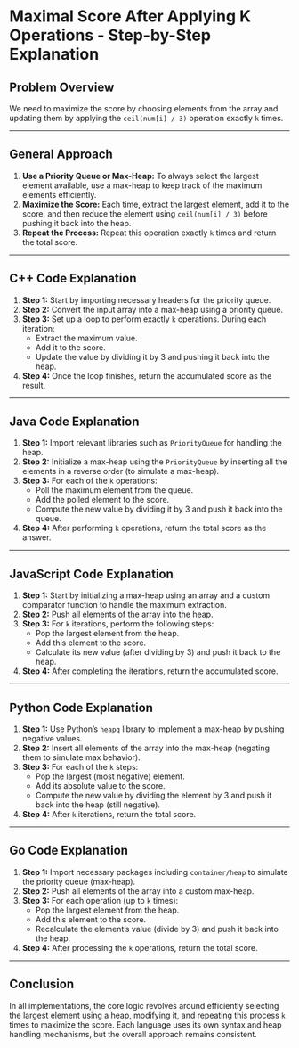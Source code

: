 # Maximal Score After Applying K Operations - Step-by-Step Explanation

## Problem Overview

We need to maximize the score by choosing elements from the array and updating them by applying the `ceil(num[i] / 3)` operation exactly `k` times.

---

## General Approach

1. **Use a Priority Queue or Max-Heap:** To always select the largest element available, use a max-heap to keep track of the maximum elements efficiently.
2. **Maximize the Score:** Each time, extract the largest element, add it to the score, and then reduce the element using `ceil(num[i] / 3)` before pushing it back into the heap.
3. **Repeat the Process:** Repeat this operation exactly `k` times and return the total score.

---

## C++ Code Explanation

1. **Step 1:** Start by importing necessary headers for the priority queue.
2. **Step 2:** Convert the input array into a max-heap using a priority queue.
3. **Step 3:** Set up a loop to perform exactly `k` operations. During each iteration:
   - Extract the maximum value.
   - Add it to the score.
   - Update the value by dividing it by 3 and pushing it back into the heap.
4. **Step 4:** Once the loop finishes, return the accumulated score as the result.

---

## Java Code Explanation

1. **Step 1:** Import relevant libraries such as `PriorityQueue` for handling the heap.
2. **Step 2:** Initialize a max-heap using the `PriorityQueue` by inserting all the elements in a reverse order (to simulate a max-heap).
3. **Step 3:** For each of the `k` operations:
   - Poll the maximum element from the queue.
   - Add the polled element to the score.
   - Compute the new value by dividing it by 3 and push it back into the queue.
4. **Step 4:** After performing `k` operations, return the total score as the answer.

---

## JavaScript Code Explanation

1. **Step 1:** Start by initializing a max-heap using an array and a custom comparator function to handle the maximum extraction.
2. **Step 2:** Push all elements of the array into the heap.
3. **Step 3:** For `k` iterations, perform the following steps:
   - Pop the largest element from the heap.
   - Add this element to the score.
   - Calculate its new value (after dividing by 3) and push it back to the heap.
4. **Step 4:** After completing the iterations, return the accumulated score.

---

## Python Code Explanation

1. **Step 1:** Use Python’s `heapq` library to implement a max-heap by pushing negative values.
2. **Step 2:** Insert all elements of the array into the max-heap (negating them to simulate max behavior).
3. **Step 3:** For each of the `k` steps:
   - Pop the largest (most negative) element.
   - Add its absolute value to the score.
   - Compute the new value by dividing the element by 3 and push it back into the heap (still negative).
4. **Step 4:** After `k` iterations, return the total score.

---

## Go Code Explanation

1. **Step 1:** Import necessary packages including `container/heap` to simulate the priority queue (max-heap).
2. **Step 2:** Push all elements of the array into a custom max-heap.
3. **Step 3:** For each operation (up to `k` times):
   - Pop the largest element from the heap.
   - Add this element to the score.
   - Recalculate the element’s value (divide by 3) and push it back into the heap.
4. **Step 4:** After processing the `k` operations, return the total score.

---

## Conclusion

In all implementations, the core logic revolves around efficiently selecting the largest element using a heap, modifying it, and repeating this process `k` times to maximize the score. Each language uses its own syntax and heap handling mechanisms, but the overall approach remains consistent.
